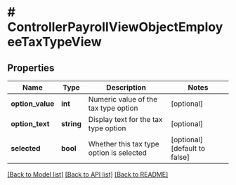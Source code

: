 # # ControllerPayrollViewObjectEmployeeTaxTypeView

## Properties

Name | Type | Description | Notes
------------ | ------------- | ------------- | -------------
**option_value** | **int** | Numeric value of the tax type option | [optional]
**option_text** | **string** | Display text for the tax type option | [optional]
**selected** | **bool** | Whether this tax type option is selected | [optional] [default to false]

[[Back to Model list]](../../README.md#models) [[Back to API list]](../../README.md#endpoints) [[Back to README]](../../README.md)
